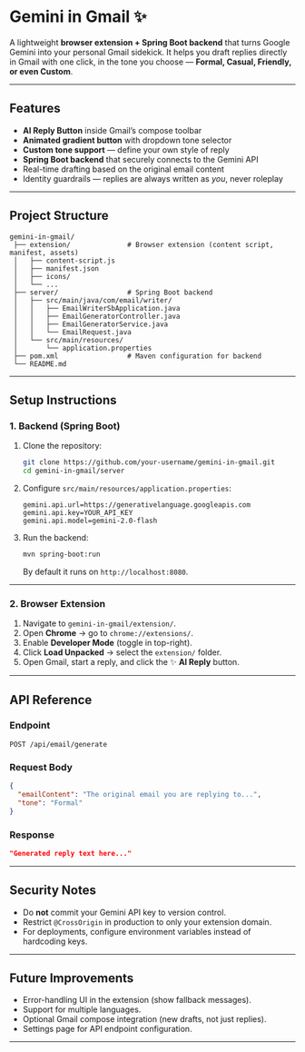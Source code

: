 # Gemini in Gmail ✨

A lightweight **browser extension + Spring Boot backend** that turns Google Gemini into your personal Gmail sidekick. It helps you draft replies directly in Gmail with one click, in the tone you choose — **Formal, Casual, Friendly, or even Custom**.

---

## Features
- **AI Reply Button** inside Gmail’s compose toolbar  
- **Animated gradient button** with dropdown tone selector  
- **Custom tone support** — define your own style of reply  
- **Spring Boot backend** that securely connects to the Gemini API  
- Real-time drafting based on the original email content  
- Identity guardrails — replies are always written as *you*, never roleplay  

---

## Project Structure
```
gemini-in-gmail/
 ├── extension/              # Browser extension (content script, manifest, assets)
 │   ├── content-script.js
 │   ├── manifest.json
 │   ├── icons/
 │   └── ...
 ├── server/                 # Spring Boot backend
 │   ├── src/main/java/com/email/writer/
 │   │   ├── EmailWriterSbApplication.java
 │   │   ├── EmailGeneratorController.java
 │   │   ├── EmailGeneratorService.java
 │   │   └── EmailRequest.java
 │   └── src/main/resources/
 │       └── application.properties
 ├── pom.xml                 # Maven configuration for backend
 └── README.md
```

---

## Setup Instructions

### 1. Backend (Spring Boot)
1. Clone the repository:
   ```bash
   git clone https://github.com/your-username/gemini-in-gmail.git
   cd gemini-in-gmail/server
   ```
2. Configure `src/main/resources/application.properties`:
   ```properties
   gemini.api.url=https://generativelanguage.googleapis.com
   gemini.api.key=YOUR_API_KEY
   gemini.api.model=gemini-2.0-flash
   ```
3. Run the backend:
   ```bash
   mvn spring-boot:run
   ```
   By default it runs on `http://localhost:8080`.

---

### 2. Browser Extension
1. Navigate to `gemini-in-gmail/extension/`.  
2. Open **Chrome** → go to `chrome://extensions/`.  
3. Enable **Developer Mode** (toggle in top-right).  
4. Click **Load Unpacked** → select the `extension/` folder.  
5. Open Gmail, start a reply, and click the ✨ **AI Reply** button.

---

## API Reference
### Endpoint
`POST /api/email/generate`

### Request Body
```json
{
  "emailContent": "The original email you are replying to...",
  "tone": "Formal"
}
```

### Response
```json
"Generated reply text here..."
```

---

## Security Notes
- Do **not** commit your Gemini API key to version control.  
- Restrict `@CrossOrigin` in production to only your extension domain.  
- For deployments, configure environment variables instead of hardcoding keys.

---

## Future Improvements
- Error-handling UI in the extension (show fallback messages).  
- Support for multiple languages.  
- Optional Gmail compose integration (new drafts, not just replies).  
- Settings page for API endpoint configuration.

---
